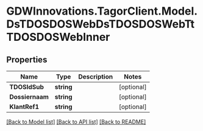 # GDWInnovations.TagorClient.Model.DsTDOSDOSWebDsTDOSDOSWebTtTDOSDOSWebInner

## Properties

Name | Type | Description | Notes
------------ | ------------- | ------------- | -------------
**TDOSIdSub** | **string** |  | [optional] 
**Dossiernaam** | **string** |  | [optional] 
**KlantRef1** | **string** |  | [optional] 

[[Back to Model list]](../README.md#documentation-for-models) [[Back to API list]](../README.md#documentation-for-api-endpoints) [[Back to README]](../README.md)

